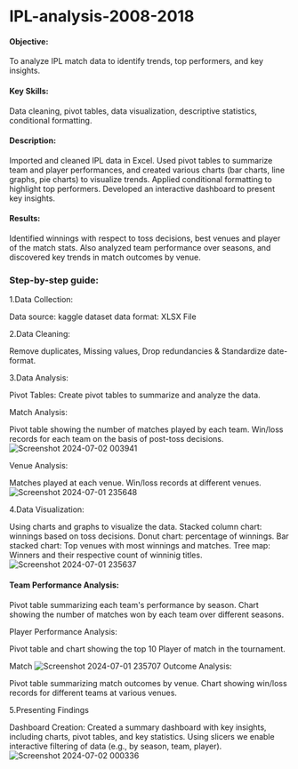 # IPL-analysis-2008-2018
#### Objective: 
To analyze IPL match data to identify trends, top performers, and key insights.
#### Key Skills: 
Data cleaning, pivot tables, data visualization, descriptive statistics, conditional formatting.

#### Description: 
Imported and cleaned IPL data in Excel. Used pivot tables to summarize team and player performances, and created various charts (bar charts, line graphs, pie charts) to visualize trends. Applied conditional formatting to highlight top performers. Developed an interactive dashboard to present key insights.

#### Results: 
Identified winnings with respect to toss decisions, best venues and player of the match stats. Also analyzed team performance over seasons, and discovered key trends in match outcomes by venue.


### Step-by-step guide:
1.Data Collection:

Data source: kaggle dataset
data format: XLSX File

2.Data Cleaning:

Remove duplicates, Missing values, Drop redundancies & Standardize date-format.

3.Data Analysis:

Pivot Tables: Create pivot tables to summarize and analyze the data.

Match Analysis:

Pivot table showing the number of matches played by each team.
Win/loss records for each team on the basis of post-toss decisions.
![Screenshot 2024-07-02 003941](https://github.com/MDSoleh/IPL-analysis-2008-2018/assets/99492800/d2203f1e-5768-4e54-9477-1e6ecad94998)


Venue Analysis:

Matches played at each venue.
Win/loss records at different venues.
![Screenshot 2024-07-01 235648](https://github.com/MDSoleh/IPL-analysis-2008-2018/assets/99492800/7f4c2123-74e4-4296-b1d6-2aad1230e9a1)

4.Data Visualization: 

Using charts and graphs to visualize the data.
Stacked column chart: winnings based on toss decisions.
Donut chart: percentage of winnings.
Bar stacked chart: Top venues with most winnings and matches.
Tree map: Winners and their respective count of winninig titles.
![Screenshot 2024-07-01 235637](https://github.com/MDSoleh/IPL-analysis-2008-2018/assets/99492800/e85db028-6fb0-41c2-9a10-ccad1df185e9)

#### Team Performance Analysis:

Pivot table summarizing each team's performance by season.
Chart showing the number of matches won by each team over different seasons.

Player Performance Analysis:

Pivot table and chart showing the top 10 Player of match in the tournament.

Match ![Screenshot 2024-07-01 235707](https://github.com/MDSoleh/IPL-analysis-2008-2018/assets/99492800/b8491384-f78e-4692-9520-e68084e90e5e)
Outcome Analysis:

Pivot table summarizing match outcomes by venue.
Chart showing win/loss records for different teams at various venues.

5.Presenting Findings

Dashboard Creation:
Created a summary dashboard with key insights, including charts, pivot tables, and key statistics.
Using slicers we enable interactive filtering of data (e.g., by season, team, player).
![Screenshot 2024-07-02 000336](https://github.com/MDSoleh/IPL-analysis-2008-2018/assets/99492800/92efb0ea-b040-4974-b472-4f9d361a17fb)


